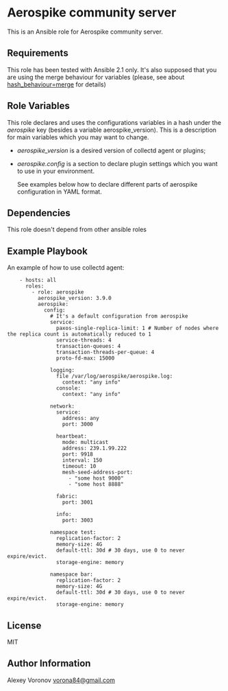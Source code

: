 Aerospike community server
==========================


This is an Ansible role for Aerospike community server.


Requirements
------------

This role has been tested with Ansible 2.1 only. It's also supposed that
you are using the merge behaviour for variables (please, see about
[hash_behaviour=merge](http://docs.ansible.com/ansible/intro_configuration.html#hash-behaviour)
for details)


Role Variables
--------------

This role declares and uses the configurations variables in a hash under the
_aerospike_ key (besides a variable aerospike_version). This is a description 
for main variables which you may want to change.


  * _aerospike_version_ is a desired version of collectd agent or plugins;

  * _aerospike.config_ is a section to declare plugin settings which you want
    to use in your environment.

    See examples below how to declare different parts of aerospike configuration in YAML
    format.

Dependencies
------------

This role doesn't depend from other ansible roles


Example Playbook
----------------

An example of how to use collectd agent:

        - hosts: all
          roles:
            - role: aerospike
              aerospike_version: 3.9.0
              aerospike:
                config:
                  # It's a default configuration from aerospike
                  service:
                    paxos-single-replica-limit: 1 # Number of nodes where the replica count is automatically reduced to 1
                    service-threads: 4
                    transaction-queues: 4
                    transaction-threads-per-queue: 4
                    proto-fd-max: 15000
              
                  logging:
                    file /var/log/aerospike/aerospike.log:
                      context: "any info"
                    console:
                      context: "any info"
              
                  network:
                    service:
                      address: any
                      port: 3000
              
                    heartbeat:
                      mode: multicast
                      address: 239.1.99.222
                      port: 9918
                      interval: 150
                      timeout: 10
                      mesh-seed-address-port:
                        - "some host 9000"
                        - "some host 8888"
              
                    fabric:
                      port: 3001
              
                    info:
                      port: 3003
              
                  namespace test:
                    replication-factor: 2
                    memory-size: 4G
                    default-ttl: 30d # 30 days, use 0 to never expire/evict.
                    storage-engine: memory
              
                  namespace bar:
                    replication-factor: 2
                    memory-size: 4G
                    default-ttl: 30d # 30 days, use 0 to never expire/evict.
                    storage-engine: memory

License
-------

MIT


Author Information
------------------

Alexey Voronov <vorona84@gmail.com>
